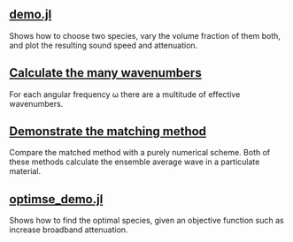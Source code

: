 ## [demo.jl](intro/README.md)
Shows how to choose two species, vary the volume fraction of them both, and plot the resulting sound speed and attenuation.

## [Calculate the many wavenumbers](many_wavenumbers/README.md)
 For each angular frequency ω there are a multitude of effective wavenumbers.

## [Demonstrate the matching method](matched_method/README.md)
Compare the matched method with a purely numerical scheme. Both of these methods calculate the ensemble average wave in a particulate material.

## [optimse_demo.jl](optimise_wavespeed/optimse_demo.jl)
Shows how to find the optimal species, given an objective function such as increase broadband attenuation.
